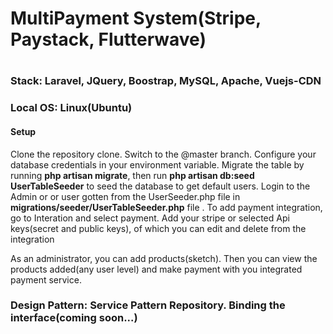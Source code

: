 <h1> MultiPayment System(Stripe, Paystack, Flutterwave)<h1>

<h3>Stack: Laravel, JQuery, Boostrap, MySQL, Apache, Vuejs-CDN</h3>
<h3>Local OS: Linux(Ubuntu)</h3>
<h4>Setup</h4>
<p> Clone the repository clone. Switch to the @master branch. Configure your database credentials in your environment variable. Migrate the table by running <b>php artisan migrate</b>, then run <b>php artisan db:seed UserTableSeeder</b> to seed the database to get default users. Login to the Admin or or user gotten from the UserSeeder.php file in <b>migrations/seeder/UserTableSeeder.php</b> file . To add payment integration, go to Interation and select payment. Add your stripe or selected Api keys(secret and public keys), of which you can edit and delete from the integration</p>
<p>
    As an administrator, you can add products(sketch). Then you can view the products added(any user level) and make payment with you integrated payment service.
</p>

<h3>Design Pattern: Service Pattern Repository. Binding the interface(coming soon...)</h3>
